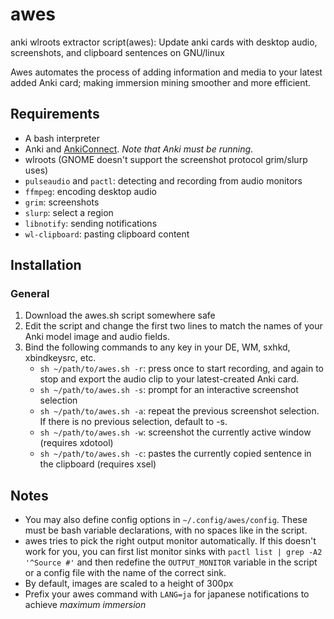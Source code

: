 # awes
anki wlroots extractor script(awes): Update anki cards with desktop audio, screenshots, and clipboard sentences on GNU/linux

Awes automates the process of adding information and media to your latest added Anki card; making immersion mining smoother and more efficient.

## Requirements
+ A bash interpreter
+ Anki and [AnkiConnect](https://ankiweb.net/shared/info/2055492159). *Note that Anki must be running*.
+ wlroots (GNOME doesn't support the screenshot protocol grim/slurp uses)
+ `pulseaudio` and `pactl`: detecting and recording from audio monitors
+ `ffmpeg`: encoding desktop audio
+ `grim`: screenshots
+ `slurp`: select a region
+ `libnotify`: sending notifications
+ `wl-clipboard`: pasting clipboard content

## Installation
### General
1. Download the awes.sh script somewhere safe
2. Edit the script and change the first two lines to match the names of your Anki model image and audio fields.
3. Bind the following commands to any key in your DE, WM, sxhkd, xbindkeysrc, etc.
    * `sh ~/path/to/awes.sh -r`: press once to start recording, and again to stop and export the audio clip to your latest-created Anki card.
    * `sh ~/path/to/awes.sh -s`: prompt for an interactive screenshot selection
    * `sh ~/path/to/awes.sh -a`: repeat the previous screenshot selection. If there is no previous selection, default to -s.
    * `sh ~/path/to/awes.sh -w`: screenshot the currently active window (requires xdotool)
    * `sh ~/path/to/awes.sh -c`: pastes the currently copied sentence in the clipboard (requires xsel)

## Notes
+ You may also define config options in `~/.config/awes/config`. These must be bash variable declarations, with no spaces like in the script.
+ awes tries to pick the right output monitor automatically. If this doesn't work for you, you can first list monitor sinks with `pactl list | grep -A2 '^Source #'` and then redefine the `OUTPUT_MONITOR` variable in the script or a config file with the name of the correct sink.
+ By default, images are scaled to a height of 300px
+ Prefix your awes command with `LANG=ja` for japanese notifications to achieve *maximum immersion*
